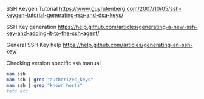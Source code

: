 SSH Keygen Tutorial
https://www.guyrutenberg.com/2007/10/05/ssh-keygen-tutorial-generating-rsa-and-dsa-keys/

SSH Key generation
https://help.github.com/articles/generating-a-new-ssh-key-and-adding-it-to-the-ssh-agent/

General SSH Key help
https://help.github.com/articles/generating-an-ssh-key/

Checking version specific `ssh` manual
```bash
man ssh
man ssh | grep "authorized_keys"
man ssh | grep "known_hosts"
#etc etc
```

